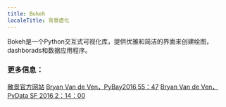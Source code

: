 ```yaml
---
title: Bokeh
localeTitle: 背景虚化
---
```

Bokeh是一个Python交互式可视化库，提供优雅和简洁的界面来创建绘图，dashborads和数据应用程序。

### 更多信息：

[散景官方网站](https://bokeh.pydata.org/en/latest/) [Bryan Van de Ven，PyBay2016,55：47](https://www.youtube.com/watch?v=xqwCxuEBpxk) [Bryan Van de Ven，PyData SF 2016,2：14：00](https://www.youtube.com/watch?v=M1-MVYLONZc)
